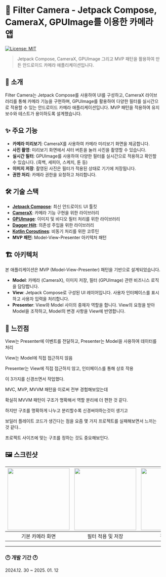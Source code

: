 # 📸 Filter Camera - Jetpack Compose, CameraX, GPUImage를 이용한  카메라 앱

[![License: MIT](https://img.shields.io/badge/License-MIT-yellow.svg)](https://opensource.org/licenses/MIT)

> Jetpack Compose, CameraX, GPUImage 그리고 MVP 패턴을 활용하여 만든 안드로이드 카메라 애플리케이션입니다.

## 📱 소개

Filter Camera는 Jetpack Compose를 사용하여 UI를 구성하고, CameraX 라이브러리를 통해 카메라 기능을 구현하며, GPUImage를 활용하여 다양한 필터를 실시간으로 적용할 수 있는 안드로이드 카메라 애플리케이션입니다. MVP 패턴을 적용하여 유지보수와 테스트가 용이하도록 설계했습니다.

## ✨ 주요 기능

- **카메라 미리보기**: CameraX를 사용하여 카메라 미리보기 화면을 제공합니다.
- **사진 촬영**: 미리보기 화면에서 셔터 버튼을 눌러 사진을 촬영할 수 있습니다.
- **실시간 필터**: GPUImage를 사용하여 다양한 필터를 실시간으로 적용하고 확인할 수 있습니다. (흑백, 세피아, 스케치, 툰 등)
- **이미지 저장**: 촬영된 사진은 필터가 적용된 상태로 기기에 저장됩니다.
- **권한 처리**: 카메라 권한을 요청하고 처리합니다.

## 🛠️ 기술 스택

- **[Jetpack Compose](https://developer.android.com/jetpack/compose)**: 최신 안드로이드 UI 툴킷
- **[CameraX](https://developer.android.com/training/camerax)**: 카메라 기능 구현을 위한 라이브러리
- **[GPUImage](https://github.com/cats-oss/android-gpuimage)**: 이미지 및 비디오 필터 처리를 위한 라이브러리
- **[Dagger Hilt](https://developer.android.com/training/dependency-injection/hilt-android)**: 의존성 주입을 위한 라이브러리
- **[Kotlin Coroutines](https://developer.android.com/kotlin/coroutines)**: 비동기 처리를 위한 코루틴
- **MVP 패턴**: Model-View-Presenter 아키텍처 패턴

## 🏗️ 아키텍처

본 애플리케이션은 MVP (Model-View-Presenter) 패턴을 기반으로 설계되었습니다.

- **Model**: 카메라 (CameraX), 이미지 저장, 필터 (GPUImage) 관련 비즈니스 로직을 담당합니다.
- **View**: Jetpack Compose로 구성된 UI 레이어입니다. 사용자 인터페이스를 표시하고 사용자 입력을 처리합니다.
- **Presenter**: View와 Model 사이의 중재자 역할을 합니다. View의 요청을 받아 Model을 조작하고, Model의 변경 사항을 View에 반영합니다.


## 📄 느낀점

View는 Presenter에 이벤트를 전달하고, Presenter는 Model을 사용하여 데이터를 처리

View는 Model에 직접 접근하지 않음

Presenter는 View에 직접 접근하지 않고, 인터페이스를 통해 상호 작용

이 3가지를 신경쓰면서 작업했다.

MVC, MVP, MVVM 패턴을 이로써 전부 경험해보았는데

확실히 MVVM 패턴이 구조가 명확해서 역할 분리에 더 편한 것 같다.

하지만 구조를 명확하게 나누고 분리할수록 신경써야하는것이 생기고

보일러 플레이트 코드가 생긴다는 점을 요즘 몇 가지 프로젝트를 실패해보면서 느끼는 것 같다..

프로젝트 사이즈에 맞는 구조를 정하는 것도 중요해보인다.

## 🖼️ 스크린샷  

| <img src="path/to/screenshot1.jpg" width="200"> | <img src="path/to/screenshot2.jpg" width="200"> | <img src="path/to/screenshot3.jpg" width="200"> |  
| :----------------------------------------------: | :----------------------------------------------: | :----------------------------------------------: |  
|                 기본 카메라 화면                 |                  필터 적용 및 저장                  |                   결과물 예시                     |  

_____________________________________________________
### 🕐 개발 기간 🕐
2024.12. 30 ~ 2025. 01. 12
